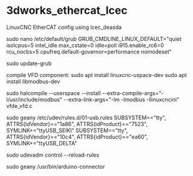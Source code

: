 # 3dworks_ethercat_lcec
LinuxCNC EtherCAT config using lcec_deasda


sudo nano /etc/default/grub
GRUB_CMDLINE_LINUX_DEFAULT="quiet isolcpus=5 intel_idle.max_cstate=0 idle=poll i915.enable_rc6=0 rcu_nocbs=5 cpufreq.default-governor=performance nomodeset"

sudo update-grub


compile VFD component:
sudo apt install linuxcnc-uspace-dev
sudo apt install libmodbus-dev

sudo halcompile --userspace --install --extra-compile-args="-I/usr/include/modbus" --extra-link-args="-lm -lmodbus -llinuxcncini" vfde_vfd.c


sudo geany /etc/udev/rules.d/01-usb.rules
SUBSYSTEM=="tty", ATTRS{idVendor}=="1a86", ATTRS{idProduct}=="7523", SYMLINK+="ttyUSB_SEIKI"
SUBSYSTEM=="tty", ATTRS{idVendor}=="10c4", ATTRS{idProduct}=="ea60", SYMLINK+="ttyUSB_DELTA"

sudo udevadm control --reload-rules

sudo geany /usr/bin/arduino-connector
